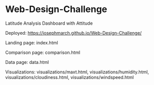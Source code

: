 # Web-Design-Challenge
Latitude Analysis Dashboard with Attitude

Deployed: https://josephmarch.github.io/Web-Design-Challenge/

Landing page: index.html

Comparison page: comparison.html

Data page: data.html

Visualizations: visualizations/maxt.html, visualizations/humidity.html, visualizations/cloudiness.html, visualizations/windspeed.html

